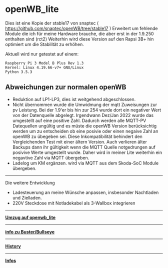 # openWB_lite



Dies ist eine Kopie der stable17 von snaptec
( https://github.com/snaptec/openWB/tree/stable17 )
Erweitert um fehlende Module die ich für meine Hardware brauche, 
die aber erst in der 1.9.250 enthalten sind (rct2)
Weiterhin wird diese Version auf den Rapsi 3B+ hin optimiert um
die Stabilität zu erhöhen.

Aktuell wird nur getestet auf einem:
```
Raspberry Pi 3 Model B Plus Rev 1.3
Kernel: Linux 4.19.66-v7+ GNU/Linux
Python 3.5.3
```

## Abweichungen zur normalen openWB
- Reduktion auf LP1-LP3, dies ist weitgehend abgeschlossen.
- Nicht übernommen wurde die Umwidmung der mqtt Zuweisungen zur pv Leistung. Bei der 1.9'er bis hin zur 254 wurde dort ein negativer Wert von der Datenquelle abgelegt. Irgendwann Dez/Jan 2022 wurde das umgestellt auf eine positive Zahl. Dadurch werden alle MQTT-PV Datequellen ungültig und es müste die openWB Version berücksichtig werden um zu entscheiden ob eine posivie oder einen negaive Zahl an openWB zu übegeben sei. Diese Inkompatibilität behindert den Vergleichenden Test mit einer ältern Version.
Auch verlieren älter Backups dann ihr gültigkeit wenn die MQTT Quelle notgedrungen auf posivive Werte umgestellt wurde. Daher wird in meiner Lite weiterhin ein negavtive Zahl via MQTT übergeben.
- Ladelog um KM ergänzen. wird via MQTT aus dem Skoda-SoC Module übergeben.
 *******************************************************
Die weitere Entwicklung
- Ladesteuerung an meine Wünsche anpassen, insbesonder Nachtladen und Zielladen.
- 220V Steckdose mit Notladekabel als 3-Wallbox integrieren
*******************************************************

**[Umzug auf openwb_lite](docs/umzug.md)**

*****************

**[info zu Buster/Bullseye](docs/debian.md)**

****************

**[History](docs/history.md)**

******************

**[Infos](docs/infos.md)**

